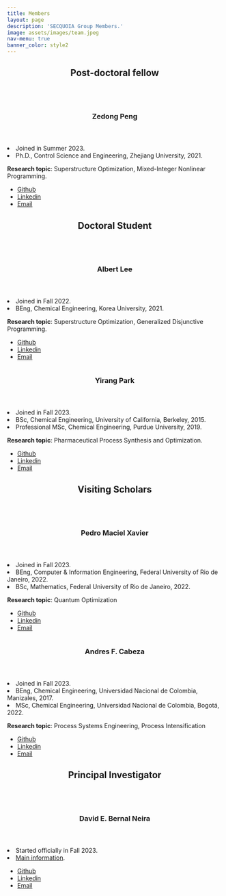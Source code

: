 ```yaml
---
title: Members
layout: page
description: 'SECQUOIA Group Members.'
image: assets/images/team.jpeg
nav-menu: true
banner_color: style2
---
```


<!-- Main -->
<div id="main">

<!-- One -->
<section id="one">
	<div class="inner">
		<header class="major">
			<h2>Post-doctoral fellow</h2>
		</header>
	</div>
</section>

<!-- Two -->
<section id="two" class="spotlights">
	<section>
		<a href="generic.html" class="image">
			<img src="assets/images/members/ZedongPeng.png" alt="" data-position="center center" />
		</a>
		<div class="content">
			<div class="inner">
				<header class="major">
					<h3>Zedong Peng</h3>
				</header>
				<li>Joined in Summer 2023.</li>
				<li>Ph.D., Control Science and Engineering, Zhejiang University, 2021.</li>
                <p><b>Research topic</b>: Superstructure Optimization, Mixed-Integer Nonlinear Programming.</p>
  	<!-- <h4>Icons</h4> -->
	<ul class="icons">
		<li><a href="https://github.com/ZedongPeng" class="icon fa-github"><span class="label">Github</span></a></li>
        <li><a href="https://www.linkedin.com/in/zedong-peng-1a97b0118/" class="icon fa-linkedin"><span class="label">Linkedin</span></a></li>
		<li><a href="mailto:peng372@purdue.edu" class="icon fa-envelope"><span class="label">Email</span></a></li>
	</ul>
			</div>
		</div>
	</section>
</section>

<!-- Three -->
<section id="three">
	<div class="inner">
		<header class="major">
			<h2>Doctoral Student</h2>
		</header>
	</div>
</section>

<!-- Four -->
<section id="four" class="spotlights">
	<section>
		<a href="generic.html" class="image">
			<img src="assets/images/members/AlbertJoonLee.jpg" alt="" data-position="center center" />
		</a>
		<div class="content">
			<div class="inner">
				<header class="major">
					<h3>Albert Lee</h3>
				</header>
				<li>Joined in Fall 2022.</li>
				<li>BEng, Chemical Engineering, Korea University, 2021.</li>
				<p><b>Research topic</b>: Superstructure Optimization, Generalized Disjunctive Programming.</p>
				<ul class="icons">
					<li><a href="https://github.com/AlbertLee125" class="icon fa-github"><span class="label">Github</span></a></li>
					<li><a href="https://www.linkedin.com/in/albert-lee-45570a24b/" class="icon fa-linkedin"><span class="label">Linkedin</span></a></li>
				<li><a href="mailto:lee4382@purdue.edu" class="icon fa-envelope"><span class="label">Email</span></a></li>
				</ul>
			</div>
		</div>
	</section> 
</section>

<section id="four" class="spotlights">
	<section>
		<a href="generic.html" class="image">
			<img src="assets/images/members/YirangPark.jpg" alt="" data-position="center center" />
		</a>
		<div class="content">
			<div class="inner">
				<header class="major">
					<h3>Yirang Park</h3>
				</header>
				<li>Joined in Fall 2023.</li>
				<li>BSc, Chemical Engineering, University of California, Berkeley, 2015.</li>
				<li>Professional MSc, Chemical Engineering, Purdue University, 2019.</li>
				<p><b>Research topic</b>: Pharmaceutical Process Synthesis and Optimization.</p>
				<ul class="icons">
					<li><a href="https://github.com/parkyr" class="icon fa-github"><span class="label">Github</span></a></li>
					<li><a href="https://www.linkedin.com/in/yirangp/" class="icon fa-linkedin"><span class="label">Linkedin</span></a></li>
				<li><a href="mailto:park407@purdue.edu" class="icon fa-envelope"><span class="label">Email</span></a></li>
				</ul>
			</div>
		</div>
	</section> 
</section>

<!-- Five -->
<section id="five">
	<div class="inner">
		<header class="major">
			<h2>Visiting Scholars</h2>
		</header>
	</div>
</section>

<!-- Six -->
<section id="six" class="spotlights">
	<section>
		<a href="generic.html" class="image">
			<img src="assets/images/members/PedroMacielXavier.jpg" alt="" data-position="center center" />
		</a>
		<div class="content">
			<div class="inner">
				<header class="major">
					<h3>Pedro Maciel Xavier</h3>
				</header>
				<li>Joined in Fall 2023.</li>
				<li>BEng, Computer &amp; Information Engineering, Federal University of Rio de Janeiro, 2022.</li>
				<li>BSc, Mathematics, Federal University of Rio de Janeiro, 2022.</li>
				<p><b>Research topic</b>: Quantum Optimization</p>
				<ul class="icons">
					<li><a href="https://github.com/pedromxavier" class="icon fa-github"><span class="label">Github</span></a></li>
					<li><a href="https://www.linkedin.com/in/pedro-maciel-xavier/" class="icon fa-linkedin"><span class="label">Linkedin</span></a></li>
				<li><a href="mailto:pedrox@cos.ufrj.br" class="icon fa-envelope"><span class="label">Email</span></a></li>
				</ul>
			</div>
		</div>
	</section> 
</section>

<!-- Nine -->
<!-- <section id="nine">
	<div class="inner">
		<header class="major">
			<h2>Visiting Scholar</h2>
		</header>
	</div>
</section> -->

<!-- Seven -->
<section id="seven" class="spotlights">
	<section>
		<a href="generic.html" class="image">
			<img src="assets/images/members/AndresCabeza.jpg" alt="" data-position="center center" />
		</a>
		<div class="content">
			<div class="inner">
				<header class="major">
					<h3>Andres F. Cabeza</h3>
				</header>
				<li>Joined in Fall 2023.</li>
				<li>BEng, Chemical Engineering, Universidad Nacional de Colombia, Manizales, 2017.</li>
				<li>MSc, Chemical Engineering, Universidad Nacional de Colombia, Bogotá, 2022.</li>
				<p><b>Research topic</b>: Process Systems Engineering, Process Intensification</p>
				<ul class="icons">
					<li><a href="https://github.com/andres9403" class="icon fa-github"><span class="label">Github</span></a></li>
					<li><a href="https://www.linkedin.com/in/andres-f-cabeza-2075a3149/" class="icon fa-linkedin"><span class="label">Linkedin</span></a></li>
				<li><a href="mailto:acabezap@purdue.edu" class="icon fa-envelope"><span class="label">Email</span></a></li>
				</ul>
			</div>
		</div>
	</section> 
</section>

<!-- 98 -->
<section id="ninety-eight">
	<div class="inner">
		<header class="major">
			<h2>Principal Investigator</h2>
		</header>
	</div>
</section>

<!-- 99 -->
<section id="ninety-nine" class="spotlights">
	<section>
		<a href="generic.html" class="image">
			<img src="assets/images/members/DavidBernal.jpg" alt="" data-position="center center" />
		</a>
		<div class="content">
			<div class="inner">
				<header class="major">
					<h3>David E. Bernal Neira</h3>
				</header>
				<li>Started officially in Fall 2023.</li>
				<li><a href="1-bernalde.html">Main information</a>.</li>
				<ul class="icons">
					<li><a href="https://github.com/bernalde" class="icon fa-github"><span class="label">Github</span></a></li>
					<li><a href="https://www.linkedin.com/in/bernalde/" class="icon fa-linkedin"><span class="label">Linkedin</span></a></li>
				<li><a href="mailto:dbernaln@purdue.edu" class="icon fa-envelope"><span class="label">Email</span></a></li>
				</ul>
			</div>
		</div>
	</section> 
</section>

</div>
